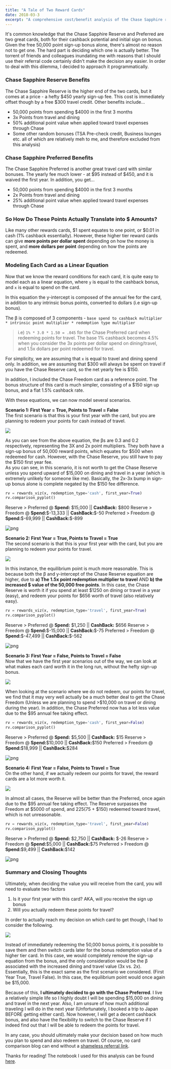 ```yaml
---
title: "A Tale of Two Reward Cards"
date: 2018-03-3
excerpt: "A comprehensive cost/benefit analysis of the Chase Sapphire reward cards"
---
```

It's common knowledge that the Chase Sapphire Reserve and Preferred are two great cards, both for their cashback potential and initial sign on bonus. Given the free 50,000 point sign-up bonus alone, there's almost no reason not to get one. The hard part is deciding which one is actually better. The torrent of friends and colleagues inundating me with reasons that I should use their referral code certainly didn't make the decision any easier. In order to deal with this dilemma, I decided to approach it programmatically.

### Chase Sapphire Reserve Benefits
The Chase Sapphire Reserve is the higher end of the two cards, but it comes at a price - a hefty $450 yearly sign-up fee.
This cost is immediately offset though by a free $300 travel credit. Other benefits include...
* 50,000 points from spending $4000 in the first 3 months
* 3x Points from travel and dining
* 50% additional point value when applied toward travel expenses through Chase
* Some other random bonuses (TSA Pre-check credit, Business lounges etc. all of which are relatively meh to me, and therefore excluded from this analysis)

### Chase Sapphire Preferred Benefits
The Chase Sapphire Preferred is another great travel card with similar bonuses. The yearly fee much lower - at $95 instead of $450, and it is waived the first year. In addition, you get...
* 50,000 points from spending $4000 in the first 3 months
* 2x Points from travel and dining
* 25% additional point value when applied toward travel expenses through Chase

### So How Do These Points Actually Translate into $ Amounts?
Like many other rewards cards, $1 spent equates to one point, or $0.01 in cash (1% cashback essentially). However, these higher tier reward cards can give __more points per dollar spent__ depending on how the money is spent, and __more dollars per point__ depending on how the points are redeemed.

### Modeling Each Card as a Linear Equation
Now that we know the reward conditions for each card, it is quite easy to model each as a linear equation, where `y` is equal to the cashback bonus, and `x` is equal to spend on the card.

In this equation the y-intercept is composed of the annual fee for the card, in addition to any intrinsic bonus points, converted to dollars (i.e sign-up bonus).

The β is composed of 3 components - `base spend to cashback multiplier * intrinsic point multiplier * redemption type multiplier`
> i.e) `1% * 3.0 * 1.50 = .045` for the Chase Preferred card when redeeming points for travel. The base 1% cashback becomes 4.5% when you consider the 3x points per dollar spend on dining/travel, and 1.5x dollars per point redeemed for travel.

For simplicity, we are assuming that `x` is equal to travel and dining spend only. In addition, we are assuming that $300 will always be spent on travel if you have the Chase Reserve card, so the net yearly fee is $150.

In addition, I included the Chase Freedom card as a reference point. The bonus structure of this card is much simpler, consisting of a $150 sign up bonus, and a flat 1.5% cashback rate.

With these equations, we can now model several scenarios.

**Scenario 1: First Year = True, Points to Travel = False**  
The first scenario is that this is your first year with the card, but you are planning to redeem your points for cash instead of travel.

<img src="https://latex.codecogs.com/gif.latex?\large y_{reserve} = 0.3x-150+500 \qquad y_{preferred} = 0.2x+500"/>

As you can see from the above equation, the βs are 0.3 and 0.2 respectively, representing the 3X and 2x point multipliers. They both have a sign-up bonus of 50,000 reward points, which equates for $500 when redeemed for cash. However, with the Chase Reserve, you still have to pay the $150 first year fee.  
As you can see, in this scenario, it is not worth to get the Chase Reserve unless you spend upward of $15,000 on dining and travel in a year (which is extremely unlikely for someone like me). Basically, the 2x-3x bump in sign-up bonus alone is complete negated by the $150 fee difference.

```python
rv = rewards_viz(x, redemption_type='cash', first_year=True)
rv.comparison_pyplot()
```

Reserve > Preferred @ **Spend:** \$15,000 || **CashBack:** \$800
Reserve > Freedom @ **Spend:**\$-13,333 || **CashBack:**\$-50
Preferred > Freedom @ **Spend:**\$-69,999 || **CashBack:**\$-899

![png](../assets/ipynb/card-comparison_6_3.png)

**Scenario 2: First Year = True, Points to Travel = True**  
The second scenario is that this is your first year with the card, but you are planning to redeem your points for travel.

<img src="https://latex.codecogs.com/gif.latex?\large y_{reserve} = 0.45x-150+750 \qquad y_{preferred} = 0.25x+625"/>

In this instance, the equilibrium point is much more reasonable. This is because both the β and y-intercept of the Chase Reserve equation are higher, due to __a) The 1.5x point redemption multiplier to travel__ AND __b) the increased $ value of the 50,000 free points__. In this case, the Chase Reserve is worth it if you spend at least $1250 on dining or travel in a year (easy), and redeem your points for $656 worth of travel (also relatively easy). 

```python
rv = rewards_viz(x, redemption_type='travel', first_year=True)
rv.comparison_pyplot()
```

Reserve > Preferred @ **Spend:** \$1,250 || **CashBack:** \$656
Reserve > Freedom @ **Spend:**\$-15,000 || **CashBack:**\$-75
Preferred > Freedom @ **Spend:**\$-47,499 || **CashBack:**\$-562

![png](../assets/ipynb/card-comparison_5_3.png)

**Scenario 3: First Year = False, Points to Travel = False**  
Now that we have the first year scenarios out of the way, we can look at what makes each card worth it in the long run, without the hefty sign-up bonus.

<img src="https://latex.codecogs.com/gif.latex?\large y_{reserve} = 0.3x-150 \qquad y_{preferred} = 0.2x-95"/>

When looking at the scenario where we do not redeem, our points for travel, we find that it may very well actually be a much better deal to get the Chase Freedom (Unless we are planning to spend >$10,000 on travel or dining during the year). In addition, the Chase Preferred now has a lot less value due to the $95 annual fee taking effect.

```python
rv = rewards_viz(x, redemption_type='cash', first_year=False)
rv.comparison_pyplot()
```

Reserve > Preferred @ **Spend:** \$5,500 || **CashBack:** \$15
Reserve > Freedom @ **Spend:**\$10,000 || **CashBack:**\$150
Preferred > Freedom @ **Spend:**\$18,999 || **CashBack:**\$284

![png](../assets/ipynb/card-comparison_9_3.png)

**Scenario 4: First Year = False, Points to Travel = True**  
On the other hand, if we actually redeem our points for travel, the reward cards are a lot more worth it.

<img src="https://latex.codecogs.com/gif.latex?\large y_{reserve} = 0.45x-150 \qquad y_{preferred} = 0.25x-95"/>

In almost all cases, the Reserve will be better than the Preferred, once again due to the $95 annual fee taking effect. The Reserve surpasses the Freedom at $5000 of spend, and $225 ($75 + $150) redeemed toward travel, which is not unreasonable.

```python
rv = rewards_viz(x, redemption_type='travel', first_year=False)
rv.comparison_pyplot()
```

Reserve > Preferred @ **Spend:** \$2,750 || **CashBack:** \$-26
Reserve > Freedom @ **Spend:**\$5,000 || **CashBack:**\$75
Preferred > Freedom @ **Spend:**\$9,499 || **CashBack:**\$142

![png](../assets/ipynb/card-comparison_10_3.png)

### Summary and Closing Thoughts
Ultimately, when deciding the value you will receive from the card, you will need to evaluate two factors
1. Is it your first year with this card? AKA, will you receive the sign up bonus
2. Will you actually redeem these points for travel?

In order to actually reach my decision on which card to get though, I had to consider the following.

<img src="https://latex.codecogs.com/gif.latex?\large y_{reserve} = 0.3x-150 \qquad y_{preferred} = 0.2x"/>

Instead of immediately redeeming the 50,000 bonus points, it is possible to save them and then switch cards later for the bonus redemption value of a higher tier card. In this case, we would completely remove the sign-up equation from the bonus, and the only consideration would be the β associated with the increased dining and travel value (3x vs. 2x). Essentially, this is the exact same as the first scenario we considered. (First Year True, Travel False). In this case, the equilibrium point would once again be $15,000.  

Because of this, __I ultimately decided to go with the Chase Preferred__. I live a relatively simple life so I highly doubt I will be spending $15,000 on dining and travel in the next year. Also, I am unsure of how much additional traveling I will do in the next year (Unfortunately, I booked a trip to Japan BEFORE getting either card). Now however, I will get a decent cashback bonus, and also have the flexibility to switch to the Chase Reserve if I indeed find out that I will be able to redeem the points for travel.  

In any case, you should ultimately make your decision based on how much you plan to spend and also redeem on travel. Of course,
no card comparison blog can end without a <a href="https://www.referyourchasecard.com/6/OU0JBNOO88" target="_blank">shameless referral link</a>.  

Thanks for reading! The notebook I used for this analysis can be found <a href="https://github.com/andmatt/reward-card-comparison/blob/master/card-comparison.ipynb" target="_blank">here</a>.

